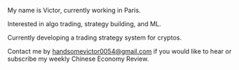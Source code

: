 My name is Victor, currently working in Paris.

Interested in algo trading, strategy building, and ML.

Currently developing a trading strategy system for cryptos.

Contact me by handsomevictor0054@gmail.com if you would like to hear or subscribe my weekly Chinese Economy Review.
